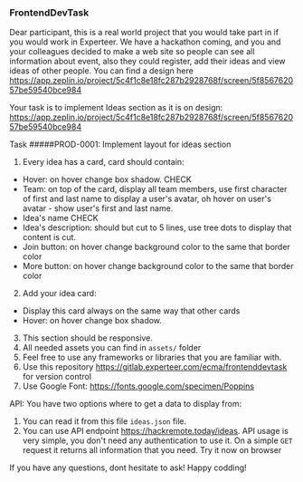### FrontendDevTask

Dear participant,
this is a real world project that you would take part in if you would work in Experteer.
We have a hackathon coming, and you and your colleagues decided to make a web site so people can see all information 
about event, also they could register, add their ideas and view ideas of other people.
You can find a design here https://app.zeplin.io/project/5c4f1c8e18fc287b2928768f/screen/5f856762057be59540bce984

Your task is to implement Ideas section as it is on design: 
https://app.zeplin.io/project/5c4f1c8e18fc287b2928768f/screen/5f856762057be59540bce984

Task
#####PROD-0001: Implement layout for ideas section
1. Every idea has a card, card should contain: 
 - Hover: on hover change box shadow. CHECK
 - Team: on top of the card, display all team members,
 use first character of first and last name to display a user\'s avatar,
 oh hover on user\'s avatar - show user\'s first and last name.
 - Idea\'s name  CHECK
 - Idea\'s description: should but cut to 5 lines, use tree dots to display that content is cut.
 - Join button: on hover change background color to the same that border color
 - More button: on hover change background color to the same that border color
2. Add your idea card:
 - Display this card always on the same way that other cards
 - Hover: on hover change box shadow.
3. This section should be responsive.
4. All needed assets you can find in `assets/` folder
5. Feel free to use any frameworks or libraries that you are familiar with.
6. Use this repository https://gitlab.experteer.com/ecma/frontenddevtask for version control
7. Use Google Font: https://fonts.google.com/specimen/Poppins

API:
You have two options where to get a data to display from:
1. You can read it from this file `ideas.json` file. 
2. You can use API endpoint https://hackremote.today/ideas. API usage is very simple, you don\'t
need any authentication to use it. On a simple `GET` request it returns all information that you need. Try it now on browser

If you have any questions, dont hesitate to ask!
Happy codding!




